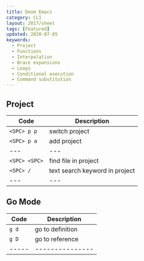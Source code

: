 ```yaml
---
title: Doom Emacs
category: CLI
layout: 2017/sheet
tags: [Featured]
updated: 2020-07-05
keywords:
  - Project
  - Functions
  - Interpolation
  - Brace expansions
  - Loops
  - Conditional execution
  - Command substitution
---
```


Project
---------------


| Code          | Description                    |
| ------------- | ------------------------------ |
| `<SPC> p p`   | switch project                 |
| `<SPC> p a`   | add project                    |
| ---           | ---                            |
| `<SPC> <SPC>` | find file in project           |
| `<SPC> /`     | text search keyword in project |
| ---           | ---                            |

Go Mode
---------------

| Code  | Description      |
| ----- | ---------------- |
| `g d` | go to definition |
| `g D` | go to reference  |
| ----- | ---------------  |
